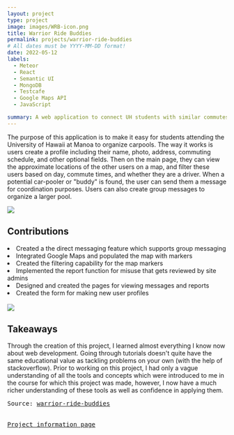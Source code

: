 ```yaml
---
layout: project
type: project
image: images/WRB-icon.png
title: Warrior Ride Buddies
permalink: projects/warrior-ride-buddies
# All dates must be YYYY-MM-DD format!
date: 2022-05-12
labels:
  - Meteor
  - React
  - Semantic UI
  - MongoDB
  - Testcafe
  - Google Maps API
  - JavaScript

summary: A web application to connect UH students with similar commutes.
---
```


The purpose of this application is to make it easy for students attending the University of Hawaii at Manoa to organize carpools. The way it works is users create a profile including their name, photo, address, commuting schedule, and other optional fields. Then on the main page, they can view the approximate locations of the other users on a map, and filter these users based on day, commute times, and whether they are a driver. When a potential car-pooler or "buddy" is found, the user can send them a message for coordination purposes. Users can also create group messages to organize a larger pool.
<br/>

<img class="ui image" src="{{ site.baseurl }}/images/ICS-314-final-project-screenshot.png"/>
<h2>
Contributions
</h2>
<li>
Created a the direct messaging feature which supports group messaging
</li>
<li>
Integrated Google Maps and populated the map with markers
</li>
<li>
Created the filtering capability for the map markers
</li>
<li>
Implemented the report function for misuse that gets reviewed by site admins
</li>
<li>
Designed and created the pages for viewing messages and reports
</li>
<li>
Created the form for making new user profiles
</li>
<br/>
<img class="ui image" src="{{ site.baseurl }}/images/group_message.png"/>
<br/>
<h2>
Takeaways
</h2>
Through the creation of this project, I learned almost everything I know now about web development. Going through tutorials doesn't quite have the same educational value as tackling problems on your own (with the help of stackoverflow). Prior to working on this project, I had only a vague understanding of all the tools and concepts which were introduced to me in the course for which this project was made, however, I now have a much richer understanding of these tools as well as confidence in applying them.
<pre>Source: <a href="https://github.com/warrior-ride-buddies/warrior-ride-buddies/"><i class="large github icon"></i>warrior-ride-buddies</a>
<br/>
<a href="https://warrior-ride-buddies.github.io/">Project information page</a></pre>
<br/>
<br/>

